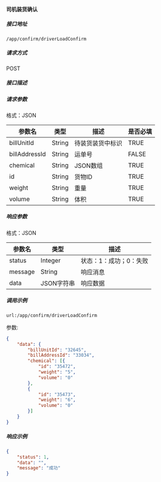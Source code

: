 #### 司机装货确认

##### 接口地址

```
/app/confirm/driverLoadConfirm
```

##### 请求方式

POST

##### 接口描述

##### 请求参数

格式：JSON

| 参数名 | 类型 | 描述 | 是否必填 |
| --- | --- | --- | --- |
| billUnitId| String| 待装货装货中标识| TRUE |
| billAddressId| String| 运单号| FALSE|
| chemical| String| JSON数组 |TRUE |
| id| String| 货物ID |TRUE |
| weight| String| 重量 |TRUE |
| volume| String| 体积 |TRUE |



##### 响应参数

格式：JSON

| 参数名 | 类型 | 描述 |
| --- | --- | --- |
| status| Integer | 状态：1：成功；0：失败 |
| message| String | 响应消息 |
| data| JSON字符串| 响应数据 |

##### 调用示例

```
url:/app/confirm/driverLoadConfirm
```
参数:
``` json
{
	"data": {
		"billUnitId": "32645",
		"billAddressId": "33034",
		"chemical": [{
			"id": "35472",
			"weight": "5",
			"volume": "0"
		},
		{
			"id": "35473",
			"weight": "6",
			"volume": "0"
		}]
	}
}
```
##### 响应示例
``` json
{
    "status": 1,
    "data": "",
    "message": "成功"
}
```
